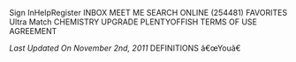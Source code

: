 Sign InHelpRegister INBOX MEET ME SEARCH ONLINE (254481) FAVORITES Ultra Match CHEMISTRY UPGRADE PLENTYOFFISH TERMS OF USE AGREEMENT

_Last Updated On November 2nd, 2011_ DEFINITIONS â€œYouâ€